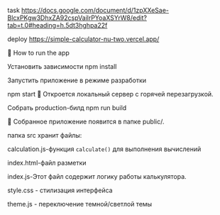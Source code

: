 task 
https://docs.google.com/document/d/1zpXXeSae-BlcxPKgw3DhxZA92cspVailrPYoaXSYrW8/edit?tab=t.0#heading=h.5dt3hghpa22f

deploy
https://simple-calculator-nu-two.vercel.app/

📌 How to run the app

Установить зависимости
npm install

Запустить приложение в режиме разработки

npm start
📌 Откроется локальный сервер с горячей перезагрузкой.

Собрать production-билд
npm run build


📌 Собранное приложение появится в папке public/.

папка src хранит файлы:

calculation.js-функция `calculate()` для выполнения вычислений

index.html-файл разметки

index.js-Этот файл содержит логику работы калькулятора.

style.css - стилизация интерфейса

theme.js - переключение темной/светлой темы



